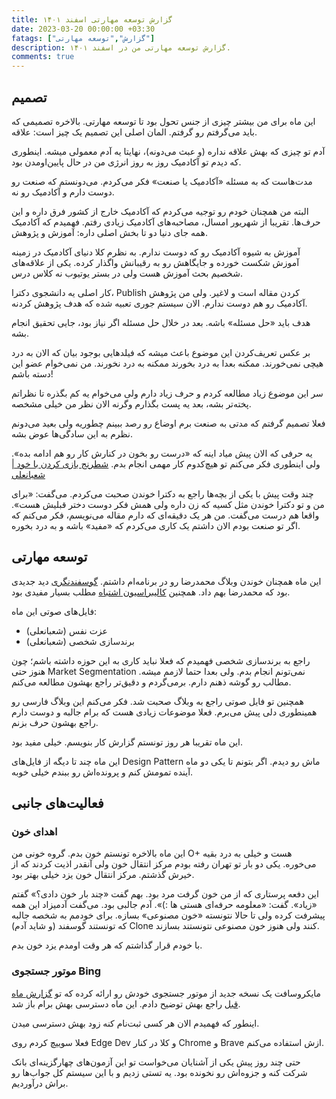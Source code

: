```yaml
---
title: گزارش توسعه مهارتی اسفند ۱۴۰۱
date: 2023-03-20 00:00:00 +03:30
fatags: ["گزارش","توسعه مهارتی"]
description: گزارش توسعه مهارتی من در اسفند ۱۴۰۱. 
comments: true
---
```


## تصمیم
این ماه برای من بیشتر چیزی از جنس تحول بود تا توسعه مهارتی. بالاخره تصمیمی که باید می‌گرفتم رو گرفتم. المان اصلی این تصمیم یک چیز است: علاقه. 

آدم تو چیزی که بهش علاقه نداره (و عبث می‌دونه)، نهایتا یه آدم معمولی میشه. اینطوری که دیدم تو آکادمیک روز به روز انرژی من در حال پایین‌اومدن بود. 

مدت‌هاست که به مسئله «آکادمیک یا صنعت» فکر می‌کردم. می‌دونستم که صنعت رو دوست دارم و آکادمیک رو نه. 

البته من همچنان خودم رو توجیه می‌کردم که آکادمیک خارج از کشور فرق داره و این حرف‌ها. تقریبا از شهریور امسال، مصاحبه‌های آکادمیک زیادی رفتم. فهمیدم که آکادمیک همه جای دنیا دو تا بخش اصلی داره: آموزش و پژوهش. 

آموزش به شیوه آکادمیک رو که دوست ندارم. به نظرم کلا دنیای آکادمیک در زمینه آموزش شکست خورده و جایگاهش رو به رقیبانش وا‌گذار کرده. یکی از علاقه‌های شخصیم بحث آموزش هست ولی در بستر یوتیوب نه کلاس درس. 

کار اصلی یه دانشجوی دکترا، Publish کردن مقاله‌ است و لاغیر. ولی من پژوهش آکادمیک رو هم دوست ندارم. الان سیستم جوری تعبیه شده که هدف پژوهش کردنه. 

هدف باید «حل مسئله» باشه. بعد در خلال حل مسئله اگر نیاز بود، جایی تحقیق انجام بشه. 

بر عکس تعریف‌کردن این موضوع باعث میشه که فیلد‌هایی بوجود بیان که الان به درد هیچی نمی‌خورند. ممکنه بعدا به درد بخورند ممکنه به درد نخورند. من نمی‌خوام عضو این دسته باشم! 

سر این موضوع زیاد مطالعه کردم و حرف زیاد دارم ولی می‌خوام یه کم بگذره تا نظراتم پخته‌تر بشه، بعد یه پست بگذارم وگرنه الان نظر من خیلی مشخصه. 

فعلا تصمیم گرفتم که مدتی به صنعت برم اوضاع رو رصد ببینم چطوریه ولی بعید می‌دونم نظرم به این سادگی‌ها عوض بشه. 

یه حرفی که الان پیش میاد اینه که «درست رو بخون در کنارش کار رو هم ادامه بده». ولی اینطوری فکر می‌کنم تو هیچ‌کدوم کار مهمی انجام بدم. [شطرنج بازی کردن با خود | شعبانعلی](https://mrshabanali.com/%d8%b4%d8%b7%d8%b1%d9%86%d8%ac-%d8%a8%d8%a7%d8%b2%db%8c-%da%a9%d8%b1%d8%af%d9%86-%d8%a8%d8%a7-%d8%ae%d9%88%d8%af-%d8%b3%d8%b1%da%af%d8%b1%d9%85-%da%a9%d9%86%d9%86%d8%af%d9%87-%db%8c%d8%a7-%d9%85/)

چند وقت پیش با یکی از بچه‌ها راجع به دکترا خوندن صحبت می‌کردم. می‌گفت: «برای من و تو دکترا خوندن مثل کسیه که زن داره ولی همش فکر دوست دختر قبلیش هست». واقعا هم درست می‌گفت. من هر یک دقیقه‌ای که دارم مقاله می‌نویسم، فکر می‌کنم که اگر تو صنعت بودم الان داشتم یک کاری می‌کردم که «مفید» باشه و به درد بخوره.

## توسعه مهارتی
این ماه همچنان خوندن وبلاگ محمدرضا رو در برنامه‌ام داشتم. [گوسفندنگری](https://mrshabanali.com/%D8%A8%D9%87%D8%B1%D9%87-%D8%A8%D8%B1%D8%AF%D8%A7%D8%B1%DB%8C-%D8%A7%D8%B2-%D8%B8%D8%B1%D9%81%DB%8C%D8%AA-%D9%87%D8%A7-%D9%88-%D9%86%DA%AF%D8%B1%D8%B4-%DA%AF%D9%88%D8%B3%D9%81%D9%86%D8%AF%D8%A7%D9%86/) دید جدیدی بود که محمدرضا بهم داد. همچنین [کالیبراسیون اشتباه](https://mrshabanali.com/%D8%A8%D8%B1%D8%A7%DB%8C-%D8%A8%D9%87%D8%B1%D9%88%D8%B2-%D9%85%D8%B7%DB%8C%D8%B9-%D8%AF%D8%B1%D8%A8%D8%A7%D8%B1%D9%87%E2%80%8C%E2%80%8C%DB%8C-%DA%A9%D8%A7%D9%84%DB%8C%D8%A8%D8%B1%D8%A7%D8%B3%DB%8C/) مطلب بسیار مفیدی بود. 

فایل‌های صوتی این ماه:
- عزت نفس (شعبانعلی)
- برندسازی شخصی (شعبانعلی)

راجع به برندسازی شخصی فهمیدم که فعلا نباید کاری به این حوزه داشته باشم؛ چون هنوز حتی Market Segmentation نمی‌تونم انجام بدم. ولی بعدا حتما لازمم میشه. مطالب رو گوشه ذهنم دارم. برمی‌گردم و دقیق‌تر راجع بهشون مطالعه می‌کنم. 

همچنین تو فایل صوتی راجع به وبلاگ صحبت شد. فکر می‌کنم این وبلاگ فارسی رو همینطوری دلی پیش می‌برم. فعلا موضوعات زیادی هست که برام جالبه و دوست دارم راجع بهشون حرف بزنم. 

این ماه تقریبا هر روز تونستم گزارش کار بنویسم. خیلی مفید بود. 

این ماه چند تا دیگه از فایل‌های Design Pattern ماش رو دیدم. اگر بتونم تا یکی دو ماه آینده تمومش کنم و پرونده‌اش رو ببندم خیلی خوبه. 

## فعالیت‌های جانبی
### اهدای خون
این ماه بالاخره تونستم خون بدم. گروه خونی من O+ هست و خیلی به درد بقیه می‌خوره. یکی دو بار تو تهران رفته بودم مرکز انتقال خون ولی آنقدر اذیت کردند که از خیرش گذشتم. مرکز انتقال خون یزد خیلی بهتر بود. 

این دفعه پرستاری که از من خون گرفت مرد بود. بهم گفت «چند بار خون دادی؟» گفتم «زیاد». گفت: «معلومه حرفه‌ای هستی ها :)». آدم جالبی بود. می‌گفت آدمیزاد این همه پیشرفت کرده ولی تا حالا نتونسته «خون مصنوعی» بسازه. برای خودمم به شخصه جالبه که تونستند گوسفند (و شاید آدم) Clone کنند ولی هنوز خون مصنوعی نتونستند بسازند. 

با خودم قرار گذاشتم که هر وقت اومدم یزد خون بدم.
### موتور جستجوی Bing
مایکروسافت یک نسخه جدید از موتور جستجوی خودش رو ارائه کرده که تو [گزارش ماه قبل](https://aprd.ir/personal-development-bahman-1400/) راجع بهش توضیح دادم. این ماه دسترسی بهش برام باز شد.

اینطور که فهمیدم الان هر کسی ثبت‌نام کنه زود بهش دسترسی میدن. 

فعلا سوییچ کردم روی Edge Dev و کلا در کنار Chrome و Brave ازش استفاده می‌کنم. 

حتی چند روز پیش یکی از آشنایان می‌خواست تو این آزمون‌های چهارگزینه‌ای بانک شرکت کنه و جزوه‌اش رو نخونده بود. یه تستی زدیم و با این سیستم کل جواب‌ها رو براش درآوردیم. 
